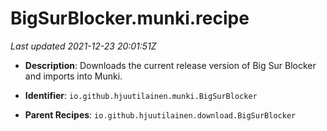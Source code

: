 # BigSurBlocker.munki.recipe

_Last updated 2021-12-23 20:01:51Z_

- **Description**: Downloads the current release version of Big Sur Blocker and imports into Munki.

- **Identifier**: `io.github.hjuutilainen.munki.BigSurBlocker`

- **Parent Recipes**: `io.github.hjuutilainen.download.BigSurBlocker`
